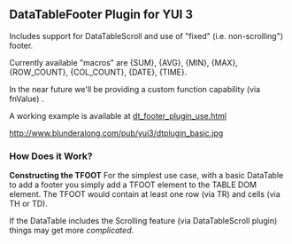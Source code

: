 ## DataTableFooter Plugin for YUI 3

Includes support for DataTableScroll and use of "fixed" (i.e. non-scrolling") footer.

Currently available "macros" are {SUM}, {AVG}, {MIN}, {MAX}, {ROW\_COUNT}, {COL\_COUNT}, {DATE}, {TIME}.

In the near future we'll be providing a custom function capability (via fnValue) .

A working example is available at [dt_footer_plugin_use.html](http://www.blunderalong.com/pub/yui3/dt_footer_plugin_use.html)

<http://www.blunderalong.com/pub/yui3/dtplugin_basic.jpg>

### How Does it Work?

**Constructing the TFOOT**
For the simplest use case, with a basic DataTable to add a footer you simply add a TFOOT element to the TABLE DOM element.
The TFOOT would contain at least one row (via TR) and cells (via TH or TD).   

If the DataTable includes the Scrolling feature (via DataTableScroll plugin) things may get more _complicated_.  